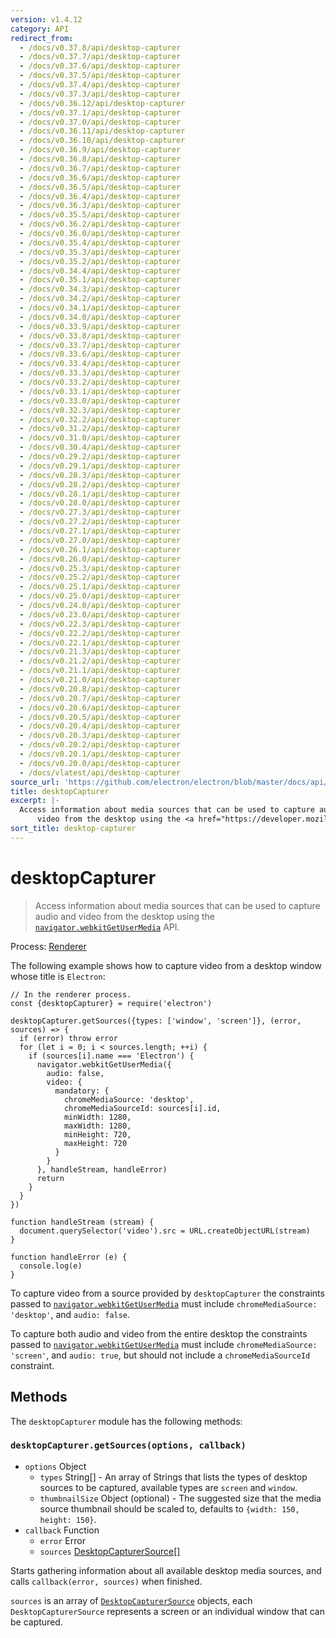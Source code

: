 ```yaml
---
version: v1.4.12
category: API
redirect_from:
  - /docs/v0.37.8/api/desktop-capturer
  - /docs/v0.37.7/api/desktop-capturer
  - /docs/v0.37.6/api/desktop-capturer
  - /docs/v0.37.5/api/desktop-capturer
  - /docs/v0.37.4/api/desktop-capturer
  - /docs/v0.37.3/api/desktop-capturer
  - /docs/v0.36.12/api/desktop-capturer
  - /docs/v0.37.1/api/desktop-capturer
  - /docs/v0.37.0/api/desktop-capturer
  - /docs/v0.36.11/api/desktop-capturer
  - /docs/v0.36.10/api/desktop-capturer
  - /docs/v0.36.9/api/desktop-capturer
  - /docs/v0.36.8/api/desktop-capturer
  - /docs/v0.36.7/api/desktop-capturer
  - /docs/v0.36.6/api/desktop-capturer
  - /docs/v0.36.5/api/desktop-capturer
  - /docs/v0.36.4/api/desktop-capturer
  - /docs/v0.36.3/api/desktop-capturer
  - /docs/v0.35.5/api/desktop-capturer
  - /docs/v0.36.2/api/desktop-capturer
  - /docs/v0.36.0/api/desktop-capturer
  - /docs/v0.35.4/api/desktop-capturer
  - /docs/v0.35.3/api/desktop-capturer
  - /docs/v0.35.2/api/desktop-capturer
  - /docs/v0.34.4/api/desktop-capturer
  - /docs/v0.35.1/api/desktop-capturer
  - /docs/v0.34.3/api/desktop-capturer
  - /docs/v0.34.2/api/desktop-capturer
  - /docs/v0.34.1/api/desktop-capturer
  - /docs/v0.34.0/api/desktop-capturer
  - /docs/v0.33.9/api/desktop-capturer
  - /docs/v0.33.8/api/desktop-capturer
  - /docs/v0.33.7/api/desktop-capturer
  - /docs/v0.33.6/api/desktop-capturer
  - /docs/v0.33.4/api/desktop-capturer
  - /docs/v0.33.3/api/desktop-capturer
  - /docs/v0.33.2/api/desktop-capturer
  - /docs/v0.33.1/api/desktop-capturer
  - /docs/v0.33.0/api/desktop-capturer
  - /docs/v0.32.3/api/desktop-capturer
  - /docs/v0.32.2/api/desktop-capturer
  - /docs/v0.31.2/api/desktop-capturer
  - /docs/v0.31.0/api/desktop-capturer
  - /docs/v0.30.4/api/desktop-capturer
  - /docs/v0.29.2/api/desktop-capturer
  - /docs/v0.29.1/api/desktop-capturer
  - /docs/v0.28.3/api/desktop-capturer
  - /docs/v0.28.2/api/desktop-capturer
  - /docs/v0.28.1/api/desktop-capturer
  - /docs/v0.28.0/api/desktop-capturer
  - /docs/v0.27.3/api/desktop-capturer
  - /docs/v0.27.2/api/desktop-capturer
  - /docs/v0.27.1/api/desktop-capturer
  - /docs/v0.27.0/api/desktop-capturer
  - /docs/v0.26.1/api/desktop-capturer
  - /docs/v0.26.0/api/desktop-capturer
  - /docs/v0.25.3/api/desktop-capturer
  - /docs/v0.25.2/api/desktop-capturer
  - /docs/v0.25.1/api/desktop-capturer
  - /docs/v0.25.0/api/desktop-capturer
  - /docs/v0.24.0/api/desktop-capturer
  - /docs/v0.23.0/api/desktop-capturer
  - /docs/v0.22.3/api/desktop-capturer
  - /docs/v0.22.2/api/desktop-capturer
  - /docs/v0.22.1/api/desktop-capturer
  - /docs/v0.21.3/api/desktop-capturer
  - /docs/v0.21.2/api/desktop-capturer
  - /docs/v0.21.1/api/desktop-capturer
  - /docs/v0.21.0/api/desktop-capturer
  - /docs/v0.20.8/api/desktop-capturer
  - /docs/v0.20.7/api/desktop-capturer
  - /docs/v0.20.6/api/desktop-capturer
  - /docs/v0.20.5/api/desktop-capturer
  - /docs/v0.20.4/api/desktop-capturer
  - /docs/v0.20.3/api/desktop-capturer
  - /docs/v0.20.2/api/desktop-capturer
  - /docs/v0.20.1/api/desktop-capturer
  - /docs/v0.20.0/api/desktop-capturer
  - /docs/vlatest/api/desktop-capturer
source_url: 'https://github.com/electron/electron/blob/master/docs/api/desktop-capturer.md'
title: desktopCapturer
excerpt: |-
  Access information about media sources that can be used to capture audio and
      video from the desktop using the <a href="https://developer.mozilla.org/en/docs/Web/API/Navigator/getUserMedia"><code>navigator.webkitGetUserMedia</code></a> API.
sort_title: desktop-capturer
---
```

# desktopCapturer

> Access information about media sources that can be used to capture audio and video from the desktop using the [`navigator.webkitGetUserMedia`](https://developer.mozilla.org/en/docs/Web/API/Navigator/getUserMedia) API.

Process: [Renderer]({{site.baseurl}}/docs/tutorial/quick-start#renderer-process)

The following example shows how to capture video from a desktop window whose title is `Electron`:

    // In the renderer process.
    const {desktopCapturer} = require('electron')

    desktopCapturer.getSources({types: ['window', 'screen']}, (error, sources) => {
      if (error) throw error
      for (let i = 0; i < sources.length; ++i) {
        if (sources[i].name === 'Electron') {
          navigator.webkitGetUserMedia({
            audio: false,
            video: {
              mandatory: {
                chromeMediaSource: 'desktop',
                chromeMediaSourceId: sources[i].id,
                minWidth: 1280,
                maxWidth: 1280,
                minHeight: 720,
                maxHeight: 720
              }
            }
          }, handleStream, handleError)
          return
        }
      }
    })

    function handleStream (stream) {
      document.querySelector('video').src = URL.createObjectURL(stream)
    }

    function handleError (e) {
      console.log(e)
    }

To capture video from a source provided by `desktopCapturer` the constraints passed to [`navigator.webkitGetUserMedia`](https://developer.mozilla.org/en/docs/Web/API/Navigator/getUserMedia) must include `chromeMediaSource: 'desktop'`, and `audio: false`.

To capture both audio and video from the entire desktop the constraints passed to [`navigator.webkitGetUserMedia`](https://developer.mozilla.org/en/docs/Web/API/Navigator/getUserMedia) must include `chromeMediaSource: 'screen'`, and `audio: true`, but should not include a `chromeMediaSourceId` constraint.

## Methods

The `desktopCapturer` module has the following methods:

### `desktopCapturer.getSources(options, callback)`

*   `options` Object
    *   `types` String[] - An array of Strings that lists the types of desktop sources to be captured, available types are `screen` and `window`.
    *   `thumbnailSize` Object (optional) - The suggested size that the media source thumbnail should be scaled to, defaults to `{width: 150, height: 150}`.
*   `callback` Function
    *   `error` Error
    *   `sources` [DesktopCapturerSource[]]({{site.baseurl}}/docs/api/structures/desktop-capturer-source)

Starts gathering information about all available desktop media sources, and calls `callback(error, sources)` when finished.

`sources` is an array of [`DesktopCapturerSource`]({{site.baseurl}}/docs/api/structures/desktop-capturer-source) objects, each `DesktopCapturerSource` represents a screen or an individual window that can be captured.
